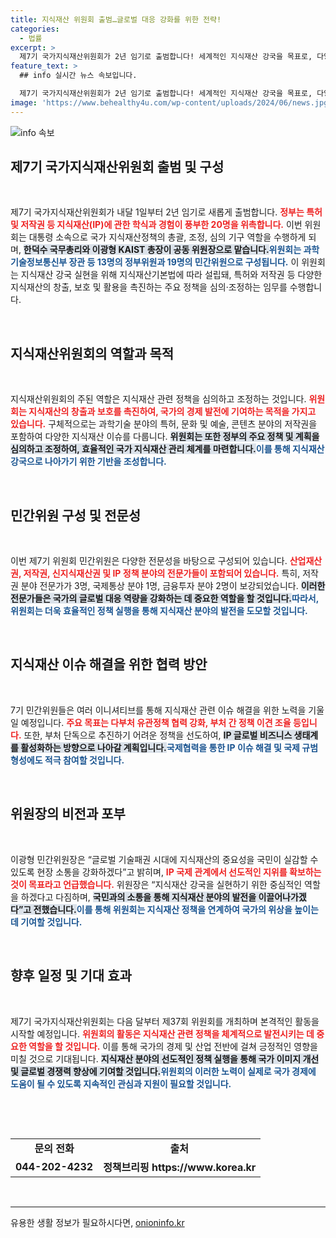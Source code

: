 ```yaml
---
title: 지식재산 위원회 출범…글로벌 대응 강화를 위한 전략!
categories:
  - 법률
excerpt: >
  제7기 국가지식재산위원회가 2년 임기로 출범합니다! 세계적인 지식재산 강국을 목표로, 다양한 분야의 전문가들로 구성된 민간위원들이 국가의 IP 정책을 총괄하고 글로벌 경쟁력을 강화할 예정입니다. 클릭해서 자세한 내용을 확인하세요!
feature_text: >
  ## info 실시간 뉴스 속보입니다.

  제7기 국가지식재산위원회가 2년 임기로 출범합니다! 세계적인 지식재산 강국을 목표로, 다양한 분야의 전문가들로 구성된 민간위원들이 국가의 IP 정책을 총괄하고 글로벌 경쟁력을 강화할 예정입니다. 클릭해서 자세한 내용을 확인하세요!
image: 'https://www.behealthy4u.com/wp-content/uploads/2024/06/news.jpg'
---
```


<p><img src="https://www.behealthy4u.com/wp-content/uploads/2024/06/news.jpg" alt="info 속보" /></p>

<h2 data-ke-size="size26">제7기 국가지식재산위원회 출범 및 구성</h2>

<p data-ke-size="size16">&nbsp;</p>

<p>제7기 국가지식재산위원회가 내달 1일부터 2년 임기로 새롭게 출범합니다. <b><span style="color: #ee2323;">정부는 특허 및 저작권 등 지식재산(IP)에 관한 학식과 경험이 풍부한 20명을 위촉합니다.</span></b> 이번 위원회는 대통령 소속으로 국가 지식재산정책의 총괄, 조정, 심의 기구 역할을 수행하게 되며, <b><span style="background-color: #21538527;">한덕수 국무총리와 이광형 KAIST 총장이 공동 위원장으로 맡습니다.</span></b><b><span style="color: #1a5490;">위원회는 과학기술정보통신부 장관 등 13명의 정부위원과 19명의 민간위원으로 구성됩니다.</span></b> 이 위원회는 지식재산 강국 실현을 위해 지식재산기본법에 따라 설립돼, 특허와 저작권 등 다양한 지식재산의 창출, 보호 및 활용을 촉진하는 주요 정책을 심의·조정하는 임무를 수행합니다.</p>

<p data-ke-size="size16">&nbsp;</p>

<h2 data-ke-size="size26">지식재산위원회의 역할과 목적</h2>

<p data-ke-size="size16">&nbsp;</p>

<p>지식재산위원회의 주된 역할은 지식재산 관련 정책을 심의하고 조정하는 것입니다. <b><span style="color: #ee2323;">위원회는 지식재산의 창출과 보호를 촉진하여, 국가의 경제 발전에 기여하는 목적을 가지고 있습니다.</span></b> 구체적으로는 과학기술 분야의 특허, 문화 및 예술, 콘텐츠 분야의 저작권을 포함하여 다양한 지식재산 이슈를 다룹니다. <b><span style="background-color: #21538527;">위원회는 또한 정부의 주요 정책 및 계획을 심의하고 조정하여, 효율적인 국가 지식재산 관리 체계를 마련합니다.</span></b><b><span style="color: #1a5490;">이를 통해 지식재산 강국으로 나아가기 위한 기반을 조성합니다.</span></b></p>

<p data-ke-size="size16">&nbsp;</p>

<h2 data-ke-size="size26">민간위원 구성 및 전문성</h2>

<p data-ke-size="size16">&nbsp;</p>

<p>이번 제7기 위원회 민간위원은 다양한 전문성을 바탕으로 구성되어 있습니다. <b><span style="color: #ee2323;">산업재산권, 저작권, 신지식재산권 및 IP 정책 분야의 전문가들이 포함되어 있습니다.</span></b> 특히, 저작권 분야 전문가가 3명, 국제통상 분야 1명, 금융투자 분야 2명이 보강되었습니다. <b><span style="background-color: #21538527;">이러한 전문가들은 국가의 글로벌 대응 역량을 강화하는 데 중요한 역할을 할 것입니다.</span></b><b><span style="color: #1a5490;">따라서, 위원회는 더욱 효율적인 정책 실행을 통해 지식재산 분야의 발전을 도모할 것입니다.</span></b></p>

<p data-ke-size="size16">&nbsp;</p>

<h2 data-ke-size="size26">지식재산 이슈 해결을 위한 협력 방안</h2>

<p data-ke-size="size16">&nbsp;</p>

<p>7기 민간위원들은 여러 이니셔티브를 통해 지식재산 관련 이슈 해결을 위한 노력을 기울일 예정입니다. <b><span style="color: #ee2323;">주요 목표는 다부처 유관정책 협력 강화, 부처 간 정책 이견 조율 등입니다.</span></b> 또한, 부처 단독으로 추진하기 어려운 정책을 선도하여, <b><span style="background-color: #21538527;">IP 글로벌 비즈니스 생태계를 활성화하는 방향으로 나아갈 계획입니다.</span></b><b><span style="color: #1a5490;">국제협력을 통한 IP 이슈 해결 및 국제 규범 형성에도 적극 참여할 것입니다.</span></b></p>

<p data-ke-size="size16">&nbsp;</p>

<h2 data-ke-size="size26">위원장의 비전과 포부</h2>

<p data-ke-size="size16">&nbsp;</p>

<p>이광형 민간위원장은 “글로벌 기술패권 시대에 지식재산의 중요성을 국민이 실감할 수 있도록 현장 소통을 강화하겠다”고 밝히며, <b><span style="color: #ee2323;">IP 국제 관계에서 선도적인 지위를 확보하는 것이 목표라고 언급했습니다.</span></b> 위원장은 “지식재산 강국을 실현하기 위한 중심적인 역할을 하겠다고 다짐하며, <b><span style="background-color: #21538527;">국민과의 소통을 통해 지식재산 분야의 발전을 이끌어나가겠다”고 전했습니다.</span></b><b><span style="color: #1a5490;">이를 통해 위원회는 지식재산 정책을 연계하여 국가의 위상을 높이는 데 기여할 것입니다.</span></b></p>

<p data-ke-size="size16">&nbsp;</p>

<h2 data-ke-size="size26">향후 일정 및 기대 효과</h2>

<p data-ke-size="size16">&nbsp;</p>

<p>제7기 국가지식재산위원회는 다음 달부터 제37회 위원회를 개최하며 본격적인 활동을 시작할 예정입니다. <b><span style="color: #ee2323;">위원회의 활동은 지식재산 관련 정책을 체계적으로 발전시키는 데 중요한 역할을 할 것입니다.</span></b> 이를 통해 국가의 경제 및 산업 전반에 걸쳐 긍정적인 영향을 미칠 것으로 기대됩니다. <b><span style="background-color: #21538527;">지식재산 분야의 선도적인 정책 실행을 통해 국가 이미지 개선 및 글로벌 경쟁력 향상에 기여할 것입니다.</span></b><b><span style="color: #1a5490;">위원회의 이러한 노력이 실제로 국가 경제에 도움이 될 수 있도록 지속적인 관심과 지원이 필요할 것입니다.</span></b></p>

<p data-ke-size="size16">&nbsp;</p>

<p data-ke-size="size16">&nbsp;</p>

<table>
<tr>
<td style="text-align: center; height: 17px;"><b>문의 전화</b></td>
<td style="text-align: center; height: 17px;"><b>출처</b></td>
</tr>
<tr>
<td style="text-align: center; height: 17px;"><b>044-202-4232</b></td>
<td style="text-align: center; height: 17px;"><b>정책브리핑 https://www.korea.kr</b></td>
</tr>
</table>

<p data-ke-size="size16">&nbsp;</p>

<hr />
유용한 생활 정보가 필요하시다면, <a href="https://onioninfo.kr" rel="dofollow">onioninfo.kr</a>


